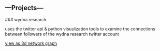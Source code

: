 ## —Projects—

<span id="wydna">
  ### wydna research
  
  uses the twitter api & python visualization tools to examine the
  connections between followers of the wydna research twitter account
  
  [view as 3d network graph][1]
</span>

[1]: network.html
